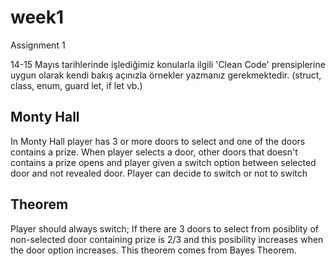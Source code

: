 # week1
Assignment 1

14-15 Mayıs tarihlerinde işlediğimiz konularla ilgili 'Clean Code' prensiplerine uygun olarak kendi bakış açınızla örnekler yazmanız gerekmektedir.
  (struct, class, enum, guard let, if let vb.)

## Monty Hall

In Monty Hall player has 3 or more doors to select and one of the doors contains a prize. When player selects a door, other doors that doesn't contains a prize opens and player given a switch option between selected door and not revealed door. Player can decide to switch or not to switch

## Theorem

Player should always switch; If there are 3 doors to select from posiblity of non-selected door containing prize is 2/3 and this posibility increases when the door option increases. This theorem comes from Bayes Theorem.
